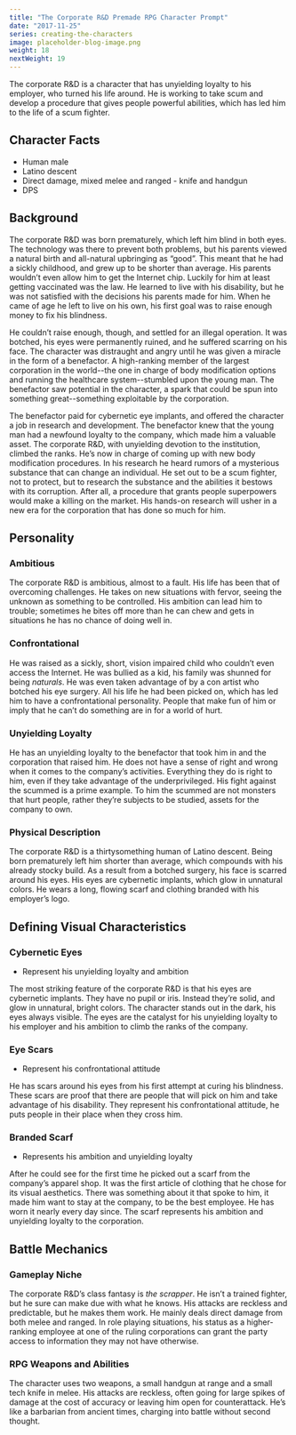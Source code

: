```yaml
---
title: "The Corporate R&D Premade RPG Character Prompt"
date: "2017-11-25"
series: creating-the-characters
image: placeholder-blog-image.png
weight: 18
nextWeight: 19
---
```


The corporate R&D is a character that has unyielding loyalty to his employer, who turned his life around. He is working to take scum and develop a procedure that gives people powerful abilities, which has led him to the life of a scum fighter.<!--more-->

## Character Facts
- Human male
- Latino descent
- Direct damage, mixed melee and ranged - knife and handgun
- DPS

## Background
The corporate R&D was born prematurely, which left him blind in both eyes. The technology was there to prevent both problems, but his parents viewed a natural birth and all-natural upbringing as “good”. This meant that he had a sickly childhood, and grew up to be shorter than average. His parents wouldn’t even allow him to get the Internet chip. Luckily for him at least getting vaccinated was the law. He learned to live with his disability, but he was not satisfied with the decisions his parents made for him. When he came of age he left to live on his own, his first goal was to raise enough money to fix his blindness.

He couldn’t raise enough, though, and settled for an illegal operation. It was botched, his eyes were permanently ruined, and he suffered scarring on his face. The character was distraught and angry until he was given a miracle in the form of a benefactor. A high-ranking member of the largest corporation in the world--the one in charge of body modification options and running the healthcare system--stumbled upon the young man. The benefactor saw potential in the character, a spark that could be spun into something great--something exploitable by the corporation.

The benefactor paid for cybernetic eye implants, and offered the character a job in research and development. The benefactor knew that the young man had a newfound loyalty to the company, which made him a valuable asset. The corporate R&D, with unyielding devotion to the institution, climbed the ranks. He’s now in charge of coming up with new body modification procedures. In his research he heard rumors of a mysterious substance that can change an individual. He set out to be a scum fighter, not to protect, but to research the substance and the abilities it bestows with its corruption. After all, a procedure that grants people superpowers would make a killing on the market. His hands-on research will usher in a new era for the corporation that has done so much for him.

## Personality

### Ambitious
The corporate R&D is ambitious, almost to a fault. His life has been that of overcoming challenges. He takes on new situations with fervor, seeing the unknown as something to be controlled. His ambition can lead him to trouble; sometimes he bites off more than he can chew and gets in situations he has no chance of doing well in.

### Confrontational
He was raised as a sickly, short, vision impaired child who couldn’t even access the Internet. He was bullied as a kid, his family was shunned for being _naturals_. He was even taken advantage of by a con artist who botched his eye surgery. All his life he had been picked on, which has led him to have a confrontational personality. People that make fun of him or imply that he can’t do something are in for a world of hurt.

### Unyielding Loyalty
He has an unyielding loyalty to the benefactor that took him in and the corporation that raised him. He does not have a sense of right and wrong when it comes to the company’s activities. Everything they do is right to him, even if they take advantage of the underprivileged. His fight against the scummed is a prime example. To him the scummed are not monsters that hurt people, rather they’re subjects to be studied, assets for the company to own.

### Physical Description
The corporate R&D is a thirtysomething human of Latino descent. Being born prematurely left him shorter than average, which compounds with his already stocky build. As a result from a botched surgery, his face is scarred around his eyes. His eyes are cybernetic implants, which glow in unnatural colors. He wears a long, flowing scarf and clothing branded with his employer’s logo.

## Defining Visual Characteristics
### Cybernetic Eyes
- Represent his unyielding loyalty and ambition

The most striking feature of the corporate R&D is that his eyes are cybernetic implants. They have no pupil or iris. Instead they’re solid, and glow in unnatural, bright colors. The character stands out in the dark, his eyes always visible. The eyes are the catalyst for his unyielding loyalty to his employer and his ambition to climb the ranks of the company.

### Eye Scars
- Represent his confrontational attitude

He has scars around his eyes from his first attempt at curing his blindness. These scars are proof that there are people that will pick on him and take advantage of his disability. They represent his confrontational attitude, he puts people in their place when they cross him.

### Branded Scarf
- Represents his ambition and unyielding loyalty

After he could see for the first time he picked out a scarf from the company’s apparel shop. It was the first article of clothing that he chose for its visual aesthetics. There was something about it that spoke to him, it made him want to stay at the company, to be the best employee. He has worn it nearly every day since. The scarf represents his ambition and unyielding loyalty to the corporation.

## Battle Mechanics
### Gameplay Niche
The corporate R&D’s class fantasy is _the scrapper_. He isn’t a trained fighter, but he sure can make due with what he knows. His attacks are reckless and predictable, but he makes them work. He mainly deals direct damage from both melee and ranged. In role playing situations, his status as a higher-ranking employee at one of the ruling corporations can grant the party access to information they may not have otherwise.

### RPG Weapons and Abilities
The character uses two weapons, a small handgun at range and a small tech knife in melee. His attacks are reckless, often going for large spikes of damage at the cost of accuracy or leaving him open for counterattack. He’s like a barbarian from ancient times, charging into battle without second thought.
